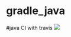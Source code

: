 # gradle_java
#java CI with travis
![](https://travis-ci.org/shuwenli/gradle_java.svg?branch=master)

